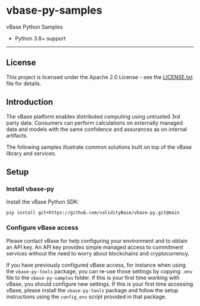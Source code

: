 # vbase-py-samples

vBase Python Samples

-   Python 3.8+ support

---

## License

This project is licensed under the Apache 2.0 License - see the [LICENSE.txt](LICENSE.txt) file for details.

## Introduction

The vBase platform enables distributed computing using untrusted 3rd party data.
Consumers can perform calculations on externally managed data and models
with the same confidence and assurances as on internal artifacts.

The following samples illustrate common solutions built on top of the vBase library and services.

## Setup

### Install vbase-py

Install the vBase Python SDK:
```commandline
pip install git+https://github.com/validityBase/vbase-py.git@main
```

### Configure vBase access

Please contact vBase for help configuring your environment and to obtain an API key.
An API key provides simple managed access to commitment services
without the need to worry about blockchains and cryptocurrency.

If you have previously configured vBase access, for instance when using the `vbase-py-tools` package,
you can re-use those settings by copying `.env` file to the `vbase-py-samples` folder.
If this is your first time working with vBase, you should configure new settings.
If this is your first time accessing vBase, please install the `vbase-py-tools` package
and follow the setup instructions using the `config_env` script provided in that package. 
